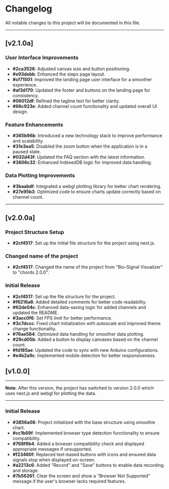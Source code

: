 # Changelog

All notable changes to this project will be documented in this file.

---

## [v2.1.0a]


### User Interface Improvements
- **#2ca3526**: Adjusted canvas size and button positioning.
- **#e93debb**: Enhanced the steps page layout.
- **#cf71501**: Improved the landing page user interface for a smoother experience.
- **#af3d170**: Updated the footer and buttons on the landing page for consistency.
- **#06012df**: Refined the tagline text for better clarity.
- **#66c923e**: Added channel count functionality and updated overall UI design.

### Feature Enhancements
- **#365b96b**: Introduced a new technology stack to improve performance and scalability.
- **#31e3ea5**: Disabled the zoom button when the application is in a paused state.
- **#032d43f**: Updated the FAQ section with the latest information.
- **#3606c32**: Enhanced IndexedDB logic for improved data handling.

### Data Plotting Improvements
- **#3baabdf**: Integrated a webgl plotting library for better chart rendering.
- **#27e95b3**: Optimized code to ensure charts update correctly based on channel count.

---

## [v2.0.0a] 

### Project Structure Setup
- **#2cf4517**: Set up the initial file structure for the project using next.js.

### Changed name of the project
- **#2cf4517**: Changed the name of the project from "Bio-Signal Visualizer" to "chords 2.0.0".

### Initial Release
- **#2cf4517**: Set up the file structure for the project.
- **#f6216a8**: Added detailed comments for better code readability.
- **#62de04c**: Enhanced data-saving logic for added channels and updated the README.
- **#3acc0f6**: Set FPS limit for better performance.
- **#3c7dccc**: Fixed chart initialization with autoscale and improved theme change functionality.
- **#76ae584**: Optimized data handling for smoother data plotting.
- **#29cd05b**: Added a button to display canvases based on the channel count.
- **#fd185ae**: Updated the code to sync with new Arduino configurations.
- **#e4b2a9c**: Implemented mobile detection for better responsiveness.

## [v1.0.0] 

---

**Note**: After this version, the project has switched to version 2.0.0 which uses next.js and webgl for plotting the data.

---

### Initial Release
- **#3856a06**: Project initialized with the base structure using smoothie chart.
- **#cc1b69f**: Implemented browser type detection functionality to ensure compatibility.
- **#768f9b4**: Added a browser compatibility check and displayed appropriate messages if unsupported.
- **#f23460f**: Replaced text-based buttons with icons and ensured data signals stop when displayed on-screen.
- **#a2213c6**: Added "Record" and "Save" buttons to enable data recording and storage.
- **#7b56261**: Clear the screen and show a "Browser Not Supported" message if the user's browser lacks required features.
